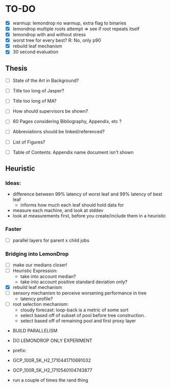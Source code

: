 # TO-DO

- [X] warmup: lemondrop no warmup, extra flag to binaries
- [X] lemondrop multiple roots attempt => see if root repeats itself
- [X] lemondrop with and without stress
- [X] worst tree for every best? R: No, only p90
- [X] rebuild leaf mechanism
- [X] 30 second evaluation

## Thesis 
- [ ] State of the Art in Background?
- [ ] Title too long of Jasper? 
- [ ] Title too long of MA? 
- [ ] How should supervisors be shown?
- [ ] 60 Pages considering Bibliography, Appendix, etc ?
- [ ] Abbreviations should be linked/referenced?
- [ ] List of Figures?
- [ ] Table of Contents: Appendix name document isn't shown


## Heuristic

### Ideas:
- difference between 99% latency of worst leaf and 99% latency of best leaf
    - informs how much each leaf should hold data for
- measure each machine, and look at stddev 
- look at measurements first, before you create/include them in a heuristic

### Faster 
- [ ] parallel layers for parent x child jobs

### Bridging into LemonDrop
- [ ] make our medians closer!
- [ ] Heuristic Expression: 
    - take into account median? 
    - take into account positive standard deviation only?
- [X] rebuild leaf mechanism
- [ ] sensory mechanism to perceive worsening performance in tree 
    - latency profile?
- [ ] root selection mechanism: 
    - cloudy forecast: loop-back is a metric of some sort
    - select based off of subset of pool before tree construction.
    - select based off of remaining pool and first proxy layer


- BUILD PARALLELISM 
- DO LEMONDROP ONLY EXPERIMENT


- prefix: 
- GCP_100R_5K_H2_1710441710691032
- GCP_100R_5K_H2_1710540104743877

- run a couple of times the rand thing

